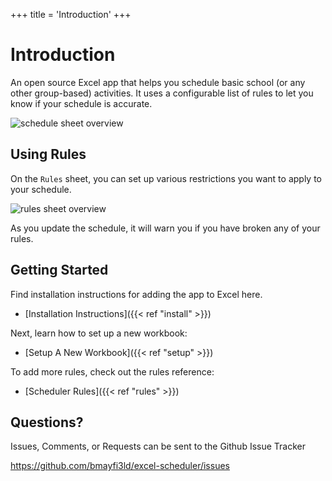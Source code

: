 +++
title = 'Introduction'
+++
# Introduction

An open source Excel app that helps you schedule basic school (or any other
group-based) activities. It uses a configurable list of rules to let you know if
your schedule is accurate.


![schedule sheet overview](/schedule_sheet.png)


## Using Rules

On the `Rules` sheet, you can set up various restrictions you want to apply to
your schedule.

![rules sheet overview](/rules_sheet.png)


As you update the schedule, it will warn you if you have broken any of your rules.


## Getting Started

Find installation instructions for adding the app to Excel here.

- [Installation Instructions]({{< ref "install" >}})

Next, learn how to set up a new workbook:

- [Setup A New Workbook]({{< ref "setup" >}})

To add more rules, check out the rules reference:

- [Scheduler Rules]({{< ref "rules" >}})


## Questions?

Issues, Comments, or Requests can be sent to the Github Issue Tracker

https://github.com/bmayfi3ld/excel-scheduler/issues

